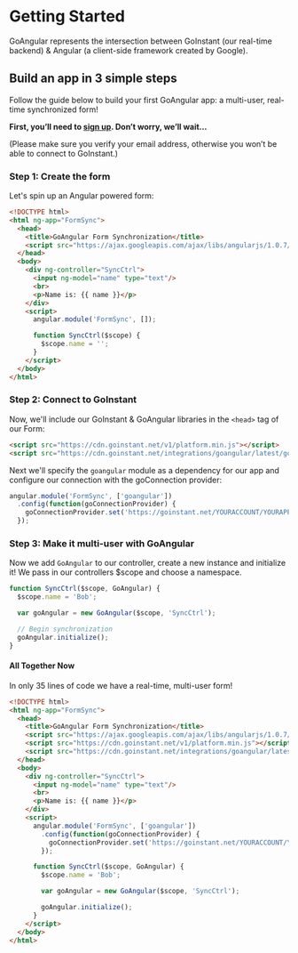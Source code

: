 # Getting Started

GoAngular represents the intersection between GoInstant (our real-time
backend) & Angular (a client-side framework created by Google).

## Build an app in 3 simple steps

Follow the guide below to build your first  GoAngular app: a multi-user,
real-time synchronized form!

**First, you’ll need to [sign up](http://goinstant.com/signup). Don’t worry, we’ll wait…**

(Please make sure you verify your email address, otherwise you won’t be able to connect to GoInstant.)

### Step 1: Create the form

Let's spin up an Angular powered form:

```html
<!DOCTYPE html>
<html ng-app="FormSync">
  <head>
    <title>GoAngular Form Synchronization</title>
    <script src="https://ajax.googleapis.com/ajax/libs/angularjs/1.0.7/angular.min.js"></script>
  </head>
  <body>
    <div ng-controller="SyncCtrl">
      <input ng-model="name" type="text"/>
      <br>
      <p>Name is: {{ name }}</p>
    </div>
    <script>
      angular.module('FormSync', []);

      function SyncCtrl($scope) {
        $scope.name = '';
      }
    </script>
  </body>
</html>
```

### Step 2: Connect to GoInstant

Now, we'll include our GoInstant & GoAngular libraries in the `<head>` tag of our Form:

```html
<script src="https://cdn.goinstant.net/v1/platform.min.js"></script>
<script src="https://cdn.goinstant.net/integrations/goangular/latest/goangular.min.js"></script>
```

Next we'll specify the `goangular` module as a dependency for our app and
configure our connection with the goConnection provider:

```js
angular.module('FormSync', ['goangular'])
  .config(function(goConnectionProvider) {
    goConnectionProvider.set('https://goinstant.net/YOURACCOUNT/YOURAPP');
  });
```

### Step 3: Make it multi-user with GoAngular

Now we add `GoAngular` to our controller, create a new instance and initialize it!
We pass in our controllers $scope and choose a namespace.

```js
function SyncCtrl($scope, GoAngular) {
  $scope.name = 'Bob';

  var goAngular = new GoAngular($scope, 'SyncCtrl');

  // Begin synchronization
  goAngular.initialize();
}
```

#### All Together Now

In only 35 lines of code we have a real-time, multi-user form!

```html
<!DOCTYPE html>
<html ng-app="FormSync">
  <head>
    <title>GoAngular Form Synchronization</title>
    <script src="https://ajax.googleapis.com/ajax/libs/angularjs/1.0.7/angular.min.js"></script>
    <script src="https://cdn.goinstant.net/v1/platform.min.js"></script>
    <script src="https://cdn.goinstant.net/integrations/goangular/latest/goangular.min.js"></script>
  </head>
  <body>
    <div ng-controller="SyncCtrl">
      <input ng-model="name" type="text"/>
      <br>
      <p>Name is: {{ name }}</p>
    </div>
    <script>
      angular.module('FormSync', ['goangular'])
        .config(function(goConnectionProvider) {
          goConnectionProvider.set('https://goinstant.net/YOURACCOUNT/YOURAPP');
        });

      function SyncCtrl($scope, GoAngular) {
        $scope.name = 'Bob';

        var goAngular = new GoAngular($scope, 'SyncCtrl');

        goAngular.initialize();
      }
    </script>
  </body>
</html>
```
